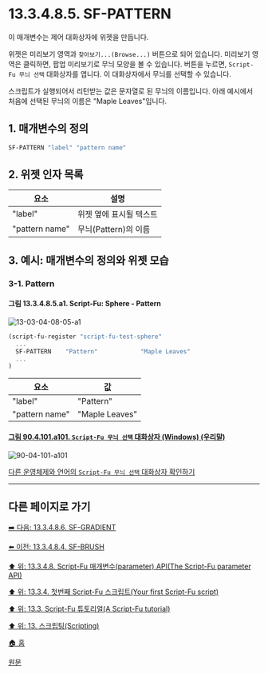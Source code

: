 # 13.3.4.8.5. SF-PATTERN
이 매개변수는 제어 대화상자에 위젯을 만듭니다.

위젯은 미리보기 영역과 `찾아보기...(Browse...)` 버튼으로 되어 있습니다. 미리보기 영역은 클릭하면, 팝업 미리보기로 무늬 모양을 볼 수 있습니다. 버튼을 누르면, `Script-Fu 무늬 선택` 대화상자를 엽니다. 이 대화상자에서 무늬를 선택할 수 있습니다.

스크립트가 실행되어서 리턴받는 값은 문자열로 된 무늬의 이름입니다. 아래 예시에서 처음에 선택된 무늬의 이름은 "Maple Leaves"입니다.

## 1. 매개변수의 정의

```scheme
SF-PATTERN "label" "pattern name"
```

## 2. 위젯 인자 목록

|요소|설명|
|---|---|
|"label"|위젯 옆에 표시될 텍스트|
|"pattern name"|무늬(Pattern)의 이름|

## 3. 예시: 매개변수의 정의와 위젯 모습
### 3-1. Pattern
#### 그림 13.3.4.8.5.a1. Script-Fu: Sphere - Pattern
![13-03-04-08-05-a1](https://github.com/wonder13662/gimp/assets/15767104/e2dd5f62-7efe-4130-92bb-de67ecf75280)

```scheme
(script-fu-register "script-fu-test-sphere"
  ...
  SF-PATTERN    "Pattern"            "Maple Leaves"
  ...
)
```

|요소|값|
|---|---|
|"label"|"Pattern"|
|"pattern name"|"Maple Leaves"|

<a id="90-04-101-a101"></a>

#### [그림 90.4.101.a101. `Script-Fu 무늬 선택` 대화상자 (Windows) (우리말)](./90-04-101-script_fu_pattern_selection.md#90-04-101-a101)
![90-04-101-a101](https://github.com/wonder13662/gimp/assets/15767104/4f425bf0-5e49-4c47-a97f-3e77d9c858bb)

[다른 운영체제와 언어의 `Script-Fu 무늬 선택` 대화상자 확인하기](./90-04-101-script_fu_pattern_selection.md#90-04-101-a102)

***

## 다른 페이지로 가기

[➡️ 다음: 13.3.4.8.6. SF-GRADIENT](./13-03-04-08-06-sf_gradient.md)

[⬅️ 이전: 13.3.4.8.4. SF-BRUSH](./13-03-04-08-04-sf_brush.md)

[⬆️ 위: 13.3.4.8. Script-Fu 매개변수(parameter) API(The Script-Fu parameter API)](./13-03-04-08-00-the_script_fu_parameter_api.md)

[⬆️ 위: 13.3.4. 첫번째 Script-Fu 스크립트(Your first Script-Fu script)](./13-03-04-00-your-first-script-fu-script.md)

[⬆️ 위: 13.3. Script-Fu 튜토리얼(A Script-Fu tutorial)](./13-03-00-a-script-fu-tutorial.md)

[⬆️ 위: 13. 스크립팅(Scripting)](./13-00-scripting.md)

[🏠 홈](./00-home.md)

[원문](https://docs.gimp.org/2.10/ko/gimp-using-script-fu-tutorial-first-script.html#gimp-using-script-fu-api)